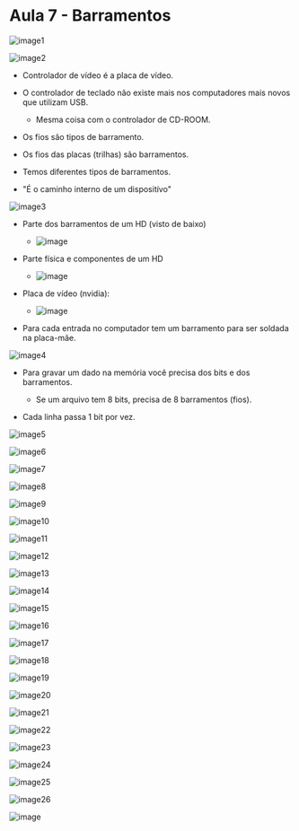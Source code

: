 # Aula 7 - Barramentos

![image](https://github.com/user-attachments/assets/023f9b8a-1944-4533-b188-9ff7986f5517)1

![image](https://github.com/user-attachments/assets/dc2ace8a-9d5f-4961-8e77-027ba0ca2fca)2

- Controlador de vídeo é a placa de vídeo.
- O controlador de teclado não existe mais nos computadores mais novos que utilizam USB.
  - Mesma coisa com o controlador de CD-ROOM.
 
- Os fios são tipos de barramento.
- Os fios das placas (trilhas) são barramentos.
- Temos diferentes tipos de barramentos.
- "É o caminho interno de um dispositívo"

![image](https://github.com/user-attachments/assets/f249ab03-4888-4d01-8b3f-4f4df14eed18)3

- Parte dos barramentos de um HD (visto de baixo)
  - ![image](https://github.com/user-attachments/assets/0e116740-6de1-4a1c-a83b-96d2043fde9a)
 
- Parte física e componentes de um HD
  - ![image](https://github.com/user-attachments/assets/9db42dfc-d374-4cb9-bb2b-2d5c777e13b5)

- Placa de vídeo (nvidia):
  - ![image](https://github.com/user-attachments/assets/ed1258c9-a540-4001-afc6-0efb5a7bb252)

- Para cada entrada no computador tem um barramento para ser soldada na placa-mâe.

![image](https://github.com/user-attachments/assets/18a5fe6b-3b31-4f4c-91d1-1eaa1894799a)4

- Para gravar um dado na memória você precisa dos bits e dos barramentos.
  - Se um arquivo tem 8 bits, precisa de 8 barramentos (fios).

- Cada linha passa 1 bit por vez.

![image](https://github.com/user-attachments/assets/2ffab069-55e5-4ab7-a35f-7f814008d4eb)5

![image](https://github.com/user-attachments/assets/99dc6b74-6f6e-4824-9b8c-9f93c3d8abcc)6

![image](https://github.com/user-attachments/assets/a1a120ee-20c9-4f11-8b0f-26477d702a78)7

![image](https://github.com/user-attachments/assets/9538352a-1c8c-46a4-85c3-4888f7de65ca)8

![image](https://github.com/user-attachments/assets/de385e9e-aae9-4332-a65d-fd95ee9136ba)9

![image](https://github.com/user-attachments/assets/808ea302-a36a-4acd-a94f-07fcb54a5c4c)10

![image](https://github.com/user-attachments/assets/e3d5bbaf-5981-4564-8e54-86a168c46143)11

![image](https://github.com/user-attachments/assets/d0d772af-b06d-471b-909e-ee05f4a1a5e1)12

![image](https://github.com/user-attachments/assets/a18d47cb-da46-41c6-81cd-c29b87e21992)13

![image](https://github.com/user-attachments/assets/3ebdeb7c-5702-4d3a-a2cc-fcd39310fd4c)14

![image](https://github.com/user-attachments/assets/2b7e7da1-89d4-42be-b2e4-eeb259c82c01)15

![image](https://github.com/user-attachments/assets/4dc0a26e-4de8-40ce-a745-d26c8c65bd57)16

![image](https://github.com/user-attachments/assets/f8c966c7-0141-42bb-b24d-f07e30ddd7be)17

![image](https://github.com/user-attachments/assets/58c5ed40-7944-4b1a-bbb2-7d59fb68b889)18

![image](https://github.com/user-attachments/assets/926a6a4b-dfaf-4b0c-adc3-1ce7a4e3675a)19

![image](https://github.com/user-attachments/assets/08013f17-a666-4768-9662-d8d121a01728)20

![image](https://github.com/user-attachments/assets/235b5886-9514-4079-872f-9510081636d7)21

![image](https://github.com/user-attachments/assets/b694eecf-b43c-44bb-8213-b8e526d30fdb)22

![image](https://github.com/user-attachments/assets/f886a638-612a-41b6-a5fc-c1111e330491)23

![image](https://github.com/user-attachments/assets/fff8e219-27ef-4400-82bd-471cff145163)24

![image](https://github.com/user-attachments/assets/52774081-76d1-49f7-8d96-ab3f648308c7)25

![image](https://github.com/user-attachments/assets/2f23fef0-5d41-44a3-baf9-f515d2624bfa)26

![image](https://github.com/user-attachments/assets/4886ffec-6585-459b-b4ea-b9f86ef9fdaf)
